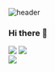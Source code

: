 <!--
### Hi there 👋
-->

![header](https://capsule-render.vercel.app/api?type=venom&color=0:8af024,100:0d8f09&fontColor=000000&height=200&section=header&text=Heejin's%20Space&fontSize=80&stroke=8af024)

### Hi there 👋

<a href="#none" target="_blank"><img src="https://img.shields.io/badge/Python-3776AB?style=square&logo=python&logoColor=FFFFFF"/></a>
<a href="#none" target="_blank"><img src="https://img.shields.io/badge/PyTorch-EE4C2C?style=square&logo=pytorch&logoColor=FFFFFF"/></a>
<br>
<a href="#none" target="_blank"><img src="https://img.shields.io/badge/Java-239AA0?style=for-the-badge"/></a>
<!--
**juliet13579/juliet13579** is a ✨ _special_ ✨ repository because its `README.md` (this file) appears on your GitHub profile.

Here are some ideas to get you started:

- 🔭 I’m currently working on ...
- 🌱 I’m currently learning ...
- 👯 I’m looking to collaborate on ...
- 🤔 I’m looking for help with ...
- 💬 Ask me about ...
- 📫 How to reach me: ...
- 😄 Pronouns: ...
- ⚡ Fun fact: ...
-->
